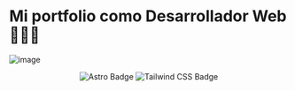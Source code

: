 # Mi portfolio como Desarrollador Web 👨🏻‍💻 

![image](https://github.com/user-attachments/assets/36bbd69c-4649-41f0-ad6a-01600788ddce)

<div align="center">

![Astro Badge](https://img.shields.io/badge/Astro-FF3E00?logo=astro&logoColor=fff&style=flat)
![Tailwind CSS Badge](https://img.shields.io/badge/Tailwind%20CSS-06B6D4?logo=tailwindcss&logoColor=fff&style=flat)

</div>
